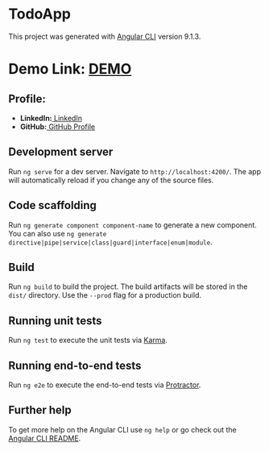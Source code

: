 # TodoApp

This project was generated with [Angular CLI](https://github.com/angular/angular-cli) version 9.1.3.

# Demo Link: <a href="https://todo-backend-c0883.web.app/"> DEMO </a>

## Profile:
<ul>
          <li><b>LinkedIn:</b><a href="https://www.linkedin.com/in/mohd-farhan-muhamad-fazli-693b7912b/" target="_blank"> LinkedIn</a></li>
          <li><b>GitHub:</b><a href="https://github.com/paanjoe" target="_blank"> GitHub Profile</a></li>
        </ul>

## Development server

Run `ng serve` for a dev server. Navigate to `http://localhost:4200/`. The app will automatically reload if you change any of the source files.

## Code scaffolding

Run `ng generate component component-name` to generate a new component. You can also use `ng generate directive|pipe|service|class|guard|interface|enum|module`.

## Build

Run `ng build` to build the project. The build artifacts will be stored in the `dist/` directory. Use the `--prod` flag for a production build.

## Running unit tests

Run `ng test` to execute the unit tests via [Karma](https://karma-runner.github.io).

## Running end-to-end tests

Run `ng e2e` to execute the end-to-end tests via [Protractor](http://www.protractortest.org/).

## Further help

To get more help on the Angular CLI use `ng help` or go check out the [Angular CLI README](https://github.com/angular/angular-cli/blob/master/README.md).
